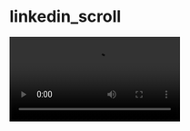 # linkedin_scroll

![image alt](https://github.com/arbaan-max/LinkedInScrollEffect/blob/cd8e32192ff7dfc18cad1e2f2250f285068639bb/demo.mp4)
